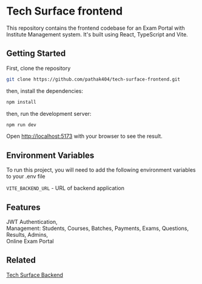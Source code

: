 # Tech Surface frontend
This repository contains the frontend codebase for an Exam Portal with Institute Management system. It's built using React, TypeScript and Vite.

## Getting Started

First, clone the repository
```bash
git clone https://github.com/pathak404/tech-surface-frontend.git
```

then, install the dependencies:

```bash
npm install
```
then, run the development server:

```bash
npm run dev
```

Open [http://localhost:5173](http://localhost:5173) with your browser to see the result.



## Environment Variables

To run this project, you will need to add the following environment variables to your .env file

`VITE_BACKEND_URL` - URL of backend application



## Features
JWT Authentication,\
Management: Students, Courses, Batches, Payments, Exams, Questions, Results, Admins,\
Online Exam Portal

## Related
[Tech Surface Backend](https://github.com/pathak404/tech-surface-backend)

